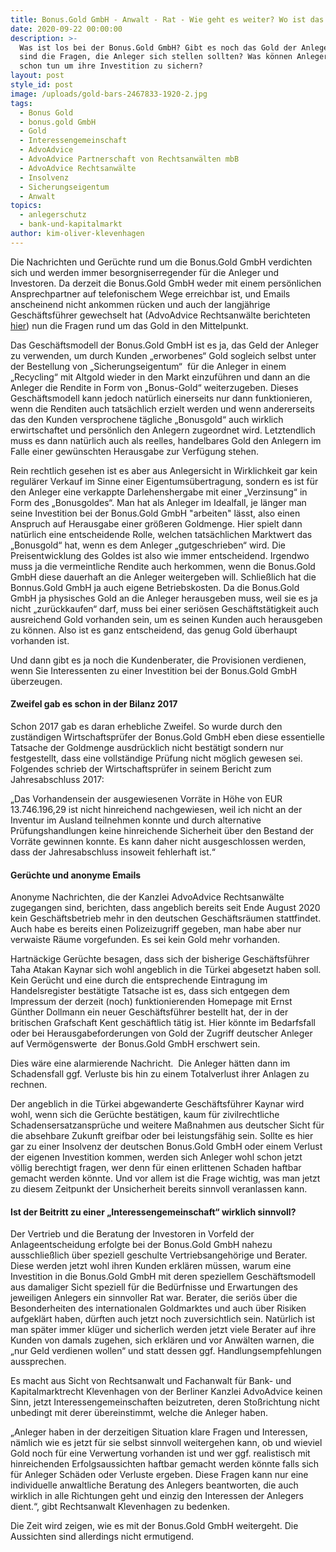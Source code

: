 ```yaml
---
title: Bonus.Gold GmbH - Anwalt - Rat - Wie geht es weiter? Wo ist das Gold?
date: 2020-09-22 00:00:00
description: >-
  Was ist los bei der Bonus.Gold GmbH? Gibt es noch das Gold der Anleger? Was
  sind die Fragen, die Anleger sich stellen sollten? Was können Anleger jetzt
  schon tun um ihre Investition zu sichern?
layout: post
style_id: post
image: /uploads/gold-bars-2467833-1920-2.jpg
tags:
  - Bonus Gold
  - bonus.gold GmbH
  - Gold
  - Interessengemeinschaft
  - AdvoAdvice
  - AdvoAdvice Partnerschaft von Rechtsanwälten mbB
  - AdvoAdvice Rechtsanwälte
  - Insolvenz
  - Sicherungseigentum
  - Anwalt
topics:
  - anlegerschutz
  - bank-und-kapitalmarkt
author: kim-oliver-klevenhagen
---
```


Die Nachrichten und Gerüchte rund um die Bonus.Gold GmbH verdichten sich und werden immer besorgniserregender für die Anleger und Investoren. Da derzeit die Bonus.Gold GmbH weder mit einem persönlichen Ansprechpartner auf telefonischem Wege erreichbar ist, und Emails anscheinend nicht ankommen rücken und auch der langjährige Geschäftsführer gewechselt hat (AdvoAdvice Rechtsanwälte berichteten [hier](https://advoadvice.de/blog/bonus-gold-gmbh-gesch%C3%A4ftsf%C3%BChrerwechsel-anleger-fragen-um-rat/)) nun die Fragen rund um das Gold in den Mittelpunkt.

Das Geschäftsmodell der Bonus.Gold GmbH ist es ja, das Geld der Anleger zu verwenden, um durch Kunden „erworbenes“ Gold sogleich selbst unter der Bestellung von „Sicherungseigentum“&nbsp; für die Anleger in einem „Recycling“ mit Altgold wieder in den Markt einzuführen und dann an die Anleger die Rendite in Form von „Bonus-Gold“ weiterzugeben. Dieses Geschäftsmodell kann jedoch natürlich einerseits nur dann funktionieren, wenn die Renditen auch tatsächlich erzielt werden und wenn andererseits das den Kunden versprochene tägliche „Bonusgold“ auch wirklich erwirtschaftet und persönlich den Anlegern zugeordnet wird. Letztendlich muss es dann natürlich auch als reelles, handelbares Gold den Anlegern im Falle einer gewünschten Herausgabe zur Verfügung stehen.

Rein rechtlich gesehen ist es aber aus Anlegersicht in Wirklichkeit gar kein regulärer Verkauf im Sinne einer Eigentumsübertragung, sondern es ist für den Anleger eine verkappte Darlehenshergabe mit einer „Verzinsung“ in Form des „Bonusgoldes“. Man hat als Anleger im Idealfall, je länger man seine Investition bei der Bonus.Gold GmbH "arbeiten" lässt, also einen Anspruch auf Herausgabe einer grö&szlig;eren Goldmenge. Hier spielt dann natürlich eine entscheidende Rolle, welchen tatsächlichen Marktwert das „Bonusgold“ hat, wenn es dem Anleger „gutgeschrieben“ wird. Die Preisentwicklung des Goldes ist also wie immer entscheidend. Irgendwo muss ja die vermeintliche Rendite auch herkommen, wenn die Bonus.Gold GmbH diese dauerhaft an die Anleger weitergeben will. Schlie&szlig;lich hat die Bonnus.Gold GmbH ja auch eigene Betriebskosten. Da die Bonus.Gold GmbH ja physisches Gold an die Anleger herausgeben muss, weil sie es ja nicht „zurückkaufen“ darf, muss bei einer seriösen Geschäftstätigkeit auch ausreichend Gold vorhanden sein, um es seinen Kunden auch herausgeben zu können. Also ist es ganz entscheidend, das genug Gold überhaupt vorhanden ist.

Und dann gibt es ja noch die Kundenberater, die Provisionen verdienen, wenn Sie Interessenten zu einer Investition bei der Bonus.Gold GmbH überzeugen.

#### Zweifel gab es schon in der Bilanz 2017

Schon 2017 gab es daran erhebliche Zweifel. So wurde durch den zuständigen Wirtschaftsprüfer der Bonus.Gold GmbH eben diese essentielle Tatsache der Goldmenge ausdrücklich nicht bestätigt sondern nur festgestellt, dass eine vollständige Prüfung nicht möglich gewesen sei. Folgendes schrieb der Wirtschaftsprüfer in seinem Bericht zum Jahresabschluss 2017:

„Das Vorhandensein der ausgewiesenen Vorräte in Höhe von EUR 13.746.196,29 ist nicht hinreichend nachgewiesen, weil ich nicht an der Inventur im Ausland teilnehmen konnte und durch alternative Prüfungshandlungen keine hinreichende Sicherheit über den Bestand der Vorräte gewinnen konnte. Es kann daher nicht ausgeschlossen werden, dass der Jahresabschluss insoweit fehlerhaft ist.“

#### Gerüchte und anonyme Emails

Anonyme Nachrichten, die der Kanzlei AdvoAdvice Rechtsanwälte zugegangen sind, berichten, dass angeblich bereits seit Ende August 2020 kein Geschäftsbetrieb mehr in den deutschen Geschäftsräumen stattfindet. Auch habe es bereits einen Polizeizugriff gegeben, man habe aber nur verwaiste Räume vorgefunden. Es sei kein Gold mehr vorhanden.

Hartnäckige Gerüchte besagen, dass sich der bisherige Geschäftsführer Taha Atakan Kaynar sich wohl angeblich in die Türkei abgesetzt haben soll. Kein Gerücht und eine durch die entsprechende Eintragung im Handelsregister bestätigte Tatsache ist es, dass sich entgegen dem Impressum der derzeit (noch) funktionierenden Homepage mit Ernst Günther Dollmann ein neuer Geschäftsführer bestellt hat, der in der britischen Grafschaft Kent geschäftlich tätig ist. Hier könnte im Bedarfsfall oder bei Herausgabeforderungen von Gold der Zugriff deutscher Anleger auf Vermögenswerte&nbsp; der Bonus.Gold GmbH erschwert sein.

Dies wäre eine alarmierende Nachricht. &nbsp;Die Anleger hätten dann im Schadensfall ggf. Verluste bis hin zu einem Totalverlust ihrer Anlagen zu rechnen.&nbsp;

Der angeblich in die Türkei abgewanderte Geschäftsführer Kaynar wird wohl, wenn sich die Gerüchte bestätigen, kaum für zivilrechtliche Schadensersatzansprüche und weitere Ma&szlig;nahmen aus deutscher Sicht für die absehbare Zukunft greifbar oder bei leistungsfähig sein. Sollte es hier gar zu einer Insolvenz der deutschen Bonus.Gold GmbH oder einem Verlust der eigenen Investition kommen, werden sich Anleger wohl schon jetzt völlig berechtigt fragen, wer denn für einen erlittenen Schaden haftbar gemacht werden könnte. Und vor allem ist die Frage wichtig, was man jetzt zu diesem Zeitpunkt der Unsicherheit bereits sinnvoll veranlassen kann.

#### Ist der Beitritt zu einer „Interessengemeinschaft“ wirklich sinnvoll?

Der Vertrieb und die Beratung der Investoren in Vorfeld der Anlageentscheidung erfolgte bei der Bonus.Gold GmbH nahezu ausschlie&szlig;lich über speziell geschulte Vertriebsangehörige und Berater. Diese werden jetzt wohl ihren Kunden erklären müssen, warum eine Investition in die Bonus.Gold GmbH mit deren speziellem Geschäftsmodell aus damaliger Sicht speziell für die Bedürfnisse und Erwartungen des jeweiligen Anlegers ein sinnvoller Rat war. Berater, die seriös über die Besonderheiten des internationalen Goldmarktes und auch über Risiken aufgeklärt haben, dürften auch jetzt noch zuversichtlich sein. Natürlich ist man später immer klüger und sicherlich werden jetzt viele Berater auf ihre Kunden von damals zugehen, sich erklären und vor Anwälten warnen, die „nur Geld verdienen wollen“ und statt dessen ggf. Handlungsempfehlungen aussprechen.&nbsp;

Es macht aus Sicht von Rechtsanwalt und Fachanwalt für Bank- und Kapitalmarktrecht Klevenhagen von der Berliner Kanzlei AdvoAdvice keinen Sinn, jetzt Interessengemeinschaften beizutreten, deren Sto&szlig;richtung nicht unbedingt mit derer übereinstimmt, welche die Anleger haben.&nbsp;

„Anleger haben in der derzeitigen Situation klare Fragen und Interessen, nämlich wie es jetzt für sie selbst sinnvoll weitergehen kann, ob und wieviel Gold noch für eine Verwertung vorhanden ist und wer ggf. realistisch mit hinreichenden Erfolgsaussichten haftbar gemacht werden könnte falls sich für Anleger Schäden oder Verluste ergeben. Diese Fragen kann nur eine individuelle anwaltliche Beratung des Anlegers beantworten, die auch wirklich in alle Richtungen geht und einzig den Interessen der Anlegers dient.“, gibt Rechtsanwalt Klevenhagen zu bedenken.

Die Zeit wird zeigen, wie es mit der Bonus.Gold GmbH weitergeht. Die Aussichten sind allerdings nicht ermutigend.&nbsp;